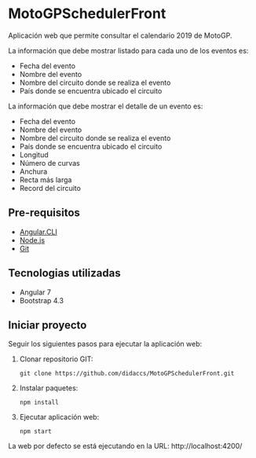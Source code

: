 # MotoGPSchedulerFront

Aplicación web que permite consultar el calendario 2019 de MotoGP.

La información que debe mostrar listado para cada uno de los eventos es: 
* Fecha del evento 
* Nombre del evento 
* Nombre del circuito donde se realiza el evento 
* País donde se encuentra ubicado el circuito 

La información que debe mostrar el detalle de un evento es: 
* Fecha del evento 
* Nombre del evento 
* Nombre del circuito donde se realiza el evento 
* País donde se encuentra ubicado el circuito 
* Longitud 
* Número de curvas 
* Anchura 
* Recta más larga 
* Record del circuito 

## Pre-requisitos

* [Angular.CLI](https://cli.angular.io/)
* [Node.js](https://nodejs.org/en/)
* [Git](https://git-scm.com/downloads)

## Tecnologias utilizadas

* Angular 7
* Bootstrap 4.3

## Iniciar proyecto
Seguir los siguientes pasos para ejecutar la aplicación web:

  1. Clonar repositorio GIT:
     ```
     git clone https://github.com/didaccs/MotoGPSchedulerFront.git
     ```
  2. Instalar paquetes:
     ```
     npm install
     ```
  3. Ejecutar aplicación web:
     ```
     npm start
     ```

La web por defecto se está ejecutando en la URL: http://localhost:4200/
